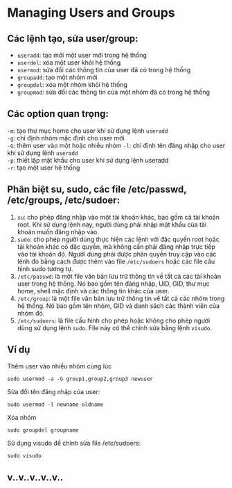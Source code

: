 # Managing Users and Groups
## Các lệnh tạo, sửa user/group:

- `useradd`: tạo mới một user mới trong hệ thống
- `userdel`: xóa một user khỏi hệ thống
- `usermod`: sửa đổi các thông tin của user đã có trong hệ thống
- `groupadd`: tạo một nhóm mới
- `groupdel`: xóa một nhóm khỏi hệ thống
- `groupmod`: sửa đổi các thông tin của một nhóm đã có trong hệ thống
## Các option quan trọng:
`-m`: tạo thư mục home cho user khi sử dụng lệnh `useradd`  
`-g`: chỉ định nhóm mặc định cho user mới   
`-G`: thêm user vào một hoặc nhiều nhóm 
`-l`: chỉ định tên đăng nhập cho user khi sử dụng lệnh `useradd`    
`-p`: thiết lập mật khẩu cho user khi sử dụng lệnh useradd  
`-r`: tạo một user hệ thống 
## Phân biệt su, sudo, các file /etc/passwd, /etc/groups, /etc/sudoer:
1. `su`: cho phép đăng nhập vào một tài khoản khác, bao gồm cả tài khoản root. Khi sử dụng lệnh này, người dùng phải nhập mật khẩu của tài khoản muốn đăng nhập vào.     
2. `sudo`: cho phép người dùng thực hiện các lệnh với đặc quyền root hoặc tài khoản khác có đặc quyền, mà không cần phải đăng nhập trực tiếp vào tài khoản đó. Người dùng phải được phân quyền truy cập vào các lệnh đó bằng cách được thêm vào file `/etc/sudoers` hoặc các file cấu hình sudo tương tự.
3. `/etc/passwd`: là một file văn bản lưu trữ thông tin về tất cả các tài khoản user trong hệ thống. Nó bao gồm tên đăng nhập, UID, GID, thư mục home, shell mặc định và các thông tin khác của user.
4. `/etc/group`: là một file văn bản lưu trữ thông tin về tất cả các nhóm trong hệ thống. Nó bao gồm tên nhóm, GID và danh sách các thành viên của nhóm đó.
5. `/etc/sudoers`: là file cấu hình cho phép hoặc không cho phép người dùng sử dụng lệnh `sudo`. File này có thể chỉnh sửa bằng lệnh `visudo`.

## Ví dụ

Thêm user vào nhiều nhóm cùng lúc
```
sudo usermod -a -G group1,group2,group3 newuser
```
Sửa đổi tên đăng nhập của user:
```
sudo usermod -l newname oldname
```
Xóa nhóm
```
sudo groupdel groupname
```
Sử dụng visudo để chỉnh sửa file /etc/sudoers:
```
sudo visudo
```
v..v..v..v..v..
----------------------------